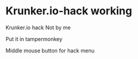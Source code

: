 # Krunker.io-hack working
Krunker.io hack
Not  by me

Put it in tampermonkey

Middle mouse button for hack menu
